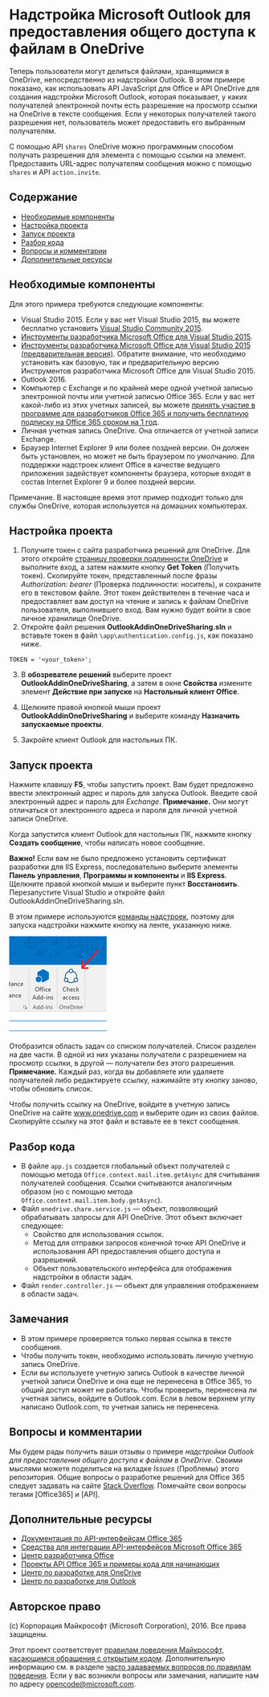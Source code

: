 # <a name="microsoft-outlook-add-in-sharing-to-onedrive"></a>Надстройка Microsoft Outlook для предоставления общего доступа к файлам в OneDrive

Теперь пользователи могут делиться файлами, хранящимися в OneDrive, непосредственно из надстройки Outlook. В этом примере показано, как использовать API JavaScript для Office и API OneDrive для создания надстройки Microsoft Outlook, которая показывает, у каких получателей электронной почты есть разрешение на просмотр ссылки на OneDrive в тексте сообщения. Если у некоторых получателей такого разрешения нет, пользователь может предоставить его выбранным получателям.

С помощью API `shares` OneDrive можно программным способом получать разрешения для элемента с помощью ссылки на элемент. Предоставить URL-адрес получателям сообщения можно с помощью `shares` и API `action.invite`.


## <a name="table-of-contents"></a>Содержание

* [Необходимые компоненты](#prerequisites)
* [Настройка проекта](#configure-the-project)
* [Запуск проекта](#run-the-project)
* [Разбор кода](#understand-the-code)
* [Вопросы и комментарии](#questions-and-comments)
* [Дополнительные ресурсы](#additional-resources)

## <a name="prerequisites"></a>Необходимые компоненты

Для этого примера требуются следующие компоненты:

* Visual Studio 2015. Если у вас нет Visual Studio 2015, вы можете бесплатно установить [Visual Studio Community 2015](http://aka.ms/vscommunity2015). 
* [Инструменты разработчика Microsoft Office для Visual Studio 2015](http://aka.ms/officedevtoolsforvs2015).
* [Инструменты разработчика Microsoft Office для Visual Studio 2015 (предварительная версия)](http://www.microsoft.com/en-us/download/details.aspx?id=49972). Обратите внимание, что необходимо установить как базовую, так и предварительную версию Инструментов разработчика Microsoft Office для Visual Studio 2015.
* Outlook 2016.
* Компьютер с Exchange и по крайней мере одной учетной записью электронной почты или учетной записью Office 365. Если у вас нет какой-либо из этих учетных записей, вы можете [принять участие в программе для разработчиков Office 365 и получить бесплатную подписку на Office 365 сроком на 1 год](https://aka.ms/devprogramsignup).
* Личная учетная запись OneDrive. Она отличается от учетной записи Exchange.
* Браузер Internet Explorer 9 или более поздней версии. Он должен быть установлен, но может не быть браузером по умолчанию. Для поддержки надстроек клиент Office в качестве ведущего приложения задействует компоненты браузера, которые входят в состав Internet Explorer 9 и более поздней версии.

Примечание. В настоящее время этот пример подходит только для службы OneDrive, которая используется на домашних компьютерах. 

## <a name="configure-the-project"></a>Настройка проекта

1. Получите токен с сайта разработчика решений для OneDrive. Для этого откройте [страницу проверки подлинности OneDrive](https://dev.onedrive.com/auth/msa_oauth.htm) и выполните вход, а затем нажмите кнопку **Get Token** (Получить токен). Скопируйте токен, представленный после фразы _Authorization: bearer_ (Проверка подлинности: носитель), и сохраните его в текстовом файле. Этот токен действителен в течение часа и предоставляет вам доступ на чтение и запись к файлам OneDrive пользователя, выполнившего вход. Вам нужно будет войти в свое личное хранилище OneDrive.
2. Откройте файл решения **OutlookAddinOneDriveSharing.sln** и вставьте токен в файл `\app\authentication.config.js`, как показано ниже.
```
TOKEN = '<your_token>';
```
3. В **обозревателе решений** выберите проект **OutlookAddinOneDriveSharing**, а затем в окне **Свойства** измените элемент **Действие при запуске** на **Настольный клиент Office**.

4. Щелкните правой кнопкой мыши проект **OutlookAddinOneDriveSharing** и выберите команду **Назначить запускаемые проекты**.
5. Закройте клиент Outlook для настольных ПК.

## <a name="run-the-project"></a>Запуск проекта

Нажмите клавишу **F5**, чтобы запустить проект. Вам будет предложено ввести электронный адрес и пароль для запуска Outlook. Введите свой электронный адрес и пароль для _Exchange_. **Примечание.** Они могут отличаться от электронного адреса и пароля для личной учетной записи OneDrive. 

Когда запустится клиент Outlook для настольных ПК, нажмите кнопку **Создать сообщение**, чтобы написать новое сообщение.

**Важно!** Если вам не было предложено установить сертификат разработки для IIS Express, последовательно выберите элементы **Панель управления**, **Программы и компоненты** и **IIS Express**. Щелкните правой кнопкой мыши и выберите пункт **Восстановить**. Перезапустите Visual Studio и откройте файл OutlookAddinOneDriveSharing.sln.

В этом примере используются [команды надстроек](https://msdn.microsoft.com/EN-US/library/office/mt267547.aspx), поэтому для запуска надстройки нажмите кнопку на ленте, указанную ниже.

![Кнопка проверки доступа на ленте](/readme-images/commandbutton.PNG)

Отобразится область задач со списком получателей. Список разделен на две части. В одной из них указаны получатели с разрешением на просмотр ссылки, в другой — получатели без этого разрешения. **Примечание.** Каждый раз, когда вы добавляете или удаляете получателей либо редактируете ссылку, нажимайте эту кнопку заново, чтобы обновить список. 

Чтобы получить ссылку на OneDrive, войдите в учетную запись OneDrive на сайте www.onedrive.com и выберите один из своих файлов. Скопируйте ссылку на этот файл и вставьте ее в текст сообщения.

## <a name="understand-the-code"></a>Разбор кода

* В файле `app.js` создается глобальный объект получателей с помощью метода `Office.context.mail.item.getAsync` для считывания получателей сообщения. Ссылки считываются аналогичным образом (но с помощью метода `Office.context.mail.item.body.getAsync`).
* Файл `onedrive.share.service.js` — объект, позволяющий обрабатывать запросы для API OneDrive. Этот объект включает следующее:
    - Свойство для использования ссылок.
    - Метод для отправки запросов конечной точке API OneDrive и использования API предоставления общего доступа и разрешений.
    - Объект пользовательского интерфейса для отображения надстройки в области задач.
* Файл `render.controller.js` — объект для управления отображением в области задач. 

## <a name="remarks"></a>Замечания

* В этом примере проверяется только первая ссылка в тексте сообщения.
* Чтобы получить токен, необходимо использовать личную учетную запись OneDrive.
* Если вы используете учетную запись Outlook в качестве личной учетной записи OneDrive и она еще не перенесена в Office 365, то общий доступ может не работать. Чтобы проверить, перенесена ли учетная запись, войдите в Outlook.com. Если в левом верхнем углу написано Outlook.com, то учетная запись не перенесена.

## <a name="questions-and-comments"></a>Вопросы и комментарии

Мы будем рады получить ваши отзывы о примере *надстройки Outlook для предоставления общего доступа к файлам в OneDrive*. Своими мыслями можете поделиться на вкладке *Issues* (Проблемы) этого репозитория. Общие вопросы о разработке решений для Office 365 следует задавать на сайте [Stack Overflow](http://stackoverflow.com/questions/tagged/Office365+API). Помечайте свои вопросы тегами [Office365] и [API].

## <a name="additional-resources"></a>Дополнительные ресурсы

* [Документация по API-интерфейсам Office 365](http://msdn.microsoft.com/office/office365/howto/platform-development-overview)
* [Средства для интеграции API-интерфейсов Microsoft Office 365](https://visualstudiogallery.msdn.microsoft.com/a15b85e6-69a7-4fdf-adda-a38066bb5155)
* [Центр разработчика Office](http://dev.office.com/)
* [Проекты API Office 365 и примеры кода для начинающих](http://msdn.microsoft.com/en-us/office/office365/howto/starter-projects-and-code-samples)
* [Центр по разработке для OneDrive](http://dev.onedrive.com)
* [Центр по разработке для Outlook](http://dev.outlook.com)

## <a name="copyright"></a>Авторское право
(c) Корпорация Майкрософт (Microsoft Corporation), 2016. Все права защищены.



Этот проект соответствует [правилам поведения Майкрософт, касающимся обращения с открытым кодом](https://opensource.microsoft.com/codeofconduct/). Дополнительную информацию см. в разделе [часто задаваемых вопросов по правилам поведения](https://opensource.microsoft.com/codeofconduct/faq/). Если у вас возникли вопросы или замечания, напишите нам по адресу [opencode@microsoft.com](mailto:opencode@microsoft.com).
